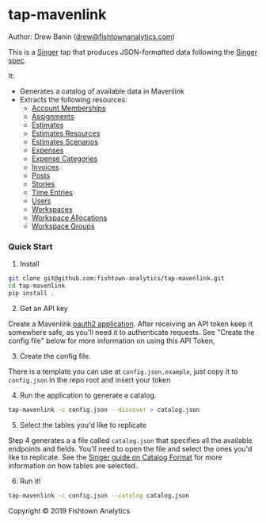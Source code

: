 # tap-mavenlink

Author: Drew Banin (drew@fishtownanalytics.com)

This is a [Singer](http://singer.io) tap that produces JSON-formatted data following the [Singer spec](https://github.com/singer-io/getting-started/blob/master/SPEC.md).

It:
- Generates a catalog of available data in Mavenlink
- Extracts the following resources:
  - [Account Memberships](http://developer.mavenlink.com/account_memberships/)
  - [Assignments](http://developer.mavenlink.com/assignments/)
  - [Estimates](http://developer.mavenlink.com/estimates/)
  - [Estimates Resources](http://developer.mavenlink.com/estimate_scenario_resources/)
  - [Estimates Scenarios](http://developer.mavenlink.com/estimate_scenarios/)
  - [Expenses](http://developer.mavenlink.com/expenses/)
  - [Expense Categories](http://developer.mavenlink.com/expense_categories/)
  - [Invoices](http://developer.mavenlink.com/invoices/)
  - [Posts](http://developer.mavenlink.com/posts/)
  - [Stories](http://developer.mavenlink.com/stories/)
  - [Time Entries](http://developer.mavenlink.com/time_entries/)
  - [Users](http://developer.mavenlink.com/users/)
  - [Workspaces](http://developer.mavenlink.com/workspaces/)
  - [Workspace Allocations](http://developer.mavenlink.com/beta/#tag/Workspace-Allocations)
  - [Workspace Groups](http://developer.mavenlink.com/workspace_groups/)

### Quick Start

1. Install

```bash
git clone git@github.com:fishtown-analytics/tap-mavenlink.git
cd tap-mavenlink
pip install .
```

2. Get an API key

Create a Mavenlink [oauth2 application](http://developer.mavenlink.com/#oauth-20). After receiving an API token
keep it somewhere safe, as you'll need it to authenticate requests. See "Create the config file" below for more
information on using this API Token,

3. Create the config file.

There is a template you can use at `config.json.example`, just copy it to `config.json` in the repo root and insert your token

4. Run the application to generate a catalog.

```bash
tap-mavenlink -c config.json --discover > catalog.json
```

5. Select the tables you'd like to replicate

Step 4 generates a a file called `catalog.json` that specifies all the available endpoints and fields. You'll need to open the file and select the ones you'd like to replicate. See the [Singer guide on Catalog Format](https://github.com/singer-io/getting-started/blob/c3de2a10e10164689ddd6f24fee7289184682c1f/BEST_PRACTICES.md#catalog-format) for more information on how tables are selected.

6. Run it!

```bash
tap-mavenlink -c config.json --catalog catalog.json
```

Copyright &copy; 2019 Fishtown Analytics
